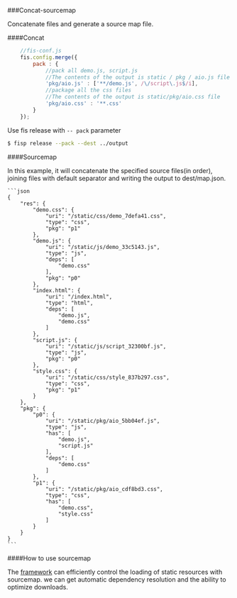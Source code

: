 ###Concat-sourcemap

Concatenate files and generate a source map file.

####Concat

```javascript
    //fis-conf.js
    fis.config.merge({
        pack : {
            //pack all demo.js, script.js
            //The contents of the output is static / pkg / aio.js file
            'pkg/aio.js' : ['**/demo.js', /\/script\.js$/i],
            //package all the css files
            //The contents of the output is static/pkg/aio.css file
            'pkg/aio.css' : '**.css'
        }
    });
```

Use fis release with `` -- pack `` parameter

```bash
$ fisp release --pack --dest ../output
``` 

####Sourcemap

In this example, it will concatenate the specified source files(in order), joining files with default separator and writing the output to dest/map.json.

    ```json
    {
        "res": {
            "demo.css": {
                "uri": "/static/css/demo_7defa41.css",
                "type": "css",
                "pkg": "p1"
            },
            "demo.js": {
                "uri": "/static/js/demo_33c5143.js",
                "type": "js",
                "deps": [
                    "demo.css"
                ],
                "pkg": "p0"
            },
            "index.html": {
                "uri": "/index.html",
                "type": "html",
                "deps": [
                    "demo.js",
                    "demo.css"
                ]
            },
            "script.js": {
                "uri": "/static/js/script_32300bf.js",
                "type": "js",
                "pkg": "p0"
            },
            "style.css": {
                "uri": "/static/css/style_837b297.css",
                "type": "css",
                "pkg": "p1"
            }
        },
        "pkg": {
            "p0": {
                "uri": "/static/pkg/aio_5bb04ef.js",
                "type": "js",
                "has": [
                    "demo.js",
                    "script.js"
                ],
                "deps": [
                    "demo.css"
                ]
            },
            "p1": {
                "uri": "/static/pkg/aio_cdf8bd3.css",
                "type": "css",
                "has": [
                    "demo.css",
                    "style.css"
                ]
            }
        }
    }
    ```

####How to use sourcemap

The [framework](./widget.md) can efficiently control the loading of static resources with sourcemap. we can get automatic dependency resolution and the ability to optimize downloads.